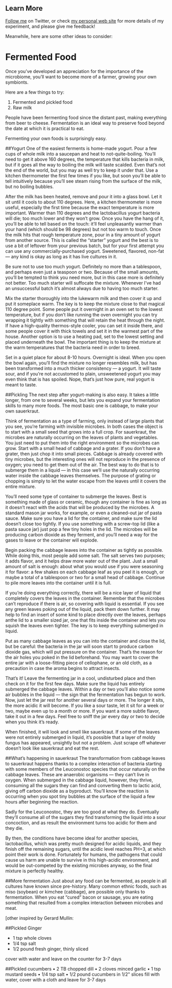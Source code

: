 Learn More
----------

[Follow me](http://twitter.com/sprague) on Twitter, or check [my personal web site](http://richardsprague.com/) for more details of my experiment, and please give me feedback!

Meanwhile, here are some other ideas to consider:

# Fermented Food
Once you’ve developed an appreciation for the importance of the microbiome, you’ll want to become more of a farmer, growing your own symbionts.

Here are a few things to try:
1. Fermented and pickled food
2. Raw milk


People have been fermenting food since the distant past, making everything from beer to cheese. Fermentation is an ideal way to preserve food beyond the date at which it is practical to eat.

Fermenting your own foods is surprisingly easy.

##Yogurt
One of the easiest ferments is home-made yogurt. Pour a few cups of whole milk into a saucepan and heat to not-quite-boiling. You’ll need to get it above 160 degrees, the temperature that kills bacteria in milk, but if it goes all the way to boiling the milk will taste scalded. Even that’s not the end of the world, but you may as well try to keep it under that. Use a kitchen thermometer the first few times if you like, but soon you’ll be able to tell intuitively because you’ll see steam rising from the surface of the milk, but no boiling bubbles.

After the milk has been heated, remove and pour it into a glass bowl. Let it sit until it cools to about 110 degrees. Here, a kitchen thermometer is more useful, especially the first time because the exact temperature is more important. Warmer than 110 degrees and the lactobacillus yogurt bacteria will die; too much lower and they won’t grow. Once you have the hang of it, you’ll be able to tell based on the touch: it’ll feel unpleasantly warmer than your hand (which should be 98 degrees) but not too warm to touch.
Once the milk hits that rough temperature zone, pour in a tiny amount of yogurt from another source.  This is called the “starter” yogurt and the best is to use a bit of leftover from your previous batch, but for your first attempt you can use any commercially-purchased yogurt. Sweetened, flavored, non-fat — any kind is okay as long as it has live cultures in it.

Be sure not to use too much yogurt. Definitely no more than a tablespoon, and perhaps even just a teaspoon or two. Because of the small amounts, you’ll be tempted to think you need more, but in this case more is definitely not better. Too much starter will suffocate the mixture. Whenever I’ve had an unsuccessful batch it’s almost always due to having too much starter.

Mix the starter thoroughly into the lukewarm milk and then cover it up and put it someplace warm. The key is to keep the mixture close to that magical 110 degree point. Some people put it overnight in an oven set to the lowest temperature, but if you don’t like running the oven overnight you can try wrapping it tightly with something that will retain the heat through the night. If have a high-quality thermos-style cooler, you can set it inside there, and some people cover it with thick towels and set it in the warmest part of the house. Another option is to use a heating pad, set to the lowest setting and placed underneath the bowl. The important thing is to keep the mixture at the warm temperatures that the bacteria need in order to breed.

Set in a quiet place for about 8-10 hours. Overnight is ideal. When you open the bowl again, you’ll find the mixture no longer resembles milk, but has been transformed into a much thicker consistency — a yogurt. It will taste sour, and if you’re not accustomed to plain, unsweetened yogurt you may even think that is has spoiled. Nope, that’s just how pure, real yogurt is meant to taste.

##Pickling
The next step after yogurt-making is also easy. It takes a little longer, from one to several weeks, but lets you expand your fermentation skills to many more foods. The most basic one is cabbage, to make your own sauerkraut.

Think of fermentation as a type of farming, only instead of large plants that you see, you’re farming with invisible microbes. In both cases the object is to start with a small seed that grows into a full crop. For sauerkraut, the microbes are naturally occurring on the leaves of plants and vegetables. You just need to put them into the right environment so the microbes can grow. 
Start with a small head of cabbage and a grater. If you don’t have a grater, then just chop it into small pieces. Cabbage is already covered with tiny microbes, but the interesting ones will not reproduce in the presence of oxygen; you need to get them out of the air. The best way to do that is to submerge them in a liquid — in this case we’ll use the naturally occurring water inside the cabbage leaves themselves. The purpose of grating or chopping is simply to let the water escape from the leaves until it covers the entire mixture.

You’ll need some type of container to submerge the leaves. Best is something made of glass or ceramic, though any container is fine as long as it doesn’t react with the acids that will be produced by the microbes. A standard mason jar works, for example, or even a cleaned-out jar of pasta sauce. Make sure you have a lid for the container, and make sure the lid doesn’t close too tightly. If you use something with a screw-top lid (like a pasta sauce jar) just pop a few tiny holes in the lid. The microbes will be producing carbon dioxide as they ferment, and you’ll need a way for the gases to leave or the container will explode.

Begin packing the cabbage leaves into the container as tightly as possible. While doing this, most people add some salt. The salt serves two purposes; it adds flavor, and it helps draw more water out of the plant. Just a small amount of salt is enough: about what you would use if you were seasoning it for flavor: a few shakes on each cabbage leaf as you peel it is enough, or maybe a total of a tablespoon or two for a small head of cabbage. Continue to pile more leaves into the container until it is full.

If you’re doing everything correctly, there will be a nice layer of liquid that completely covers the leaves in the container. Remember that the microbes can’t reproduce if there is air, so covering with liquid is essential. If you see any green leaves poking out of the liquid, pack them down further. It may help to find an insert of some kind to place directly over the leaves, perhaps anthe lid to a smaller sized jar, one that fits inside the container and lets you squish the leaves even tighter. The key is to keep everything submerged in liquid.

Put as many cabbage leaves as you can into the container and close the lid, but be careful: the bacteria in the jar will soon start to produce carbon dioxide gas, which will put pressure on the container. That’s the reason for the air holes you poked in the lid beforehand. You may want to cover the entire jar with a loose-fitting piece of cellophane, or an old cloth, as a precaution in case the aroma begins to attract insects.

That’s it! Leave the fermenting jar in a cool, undisturbed place and then check on it for the first few days. Make sure the liquid has entirely submerged the cabbage leaves. Within a day or two you’ll also notice some air bubbles in the liquid — the sign that the fermentation has begun to work. Now, just let the jar rest for another several days or more. The longer it sits, the more acidic it will become. If you like a sour taste, let it sit for a week or two, maybe even up to a month or more. If you want a more subtle flavor, take it out in a few days. Feel free to sniff the jar every day or two to decide when you think it’s ready.

When finished, it will look and smell like sauerkraut. If some of the leaves were not entirely submerged in liquid, it’s possible that a layer of moldy fungus has appeared, unsightly but not a problem. Just scrape off whatever doesn’t look like sauerkraut and eat the rest.

##What’s happening in sauerkraut
The transformation from cabbage leaves to sauerkraut happens thanks to a complex interaction of bacteria starting with some members of the Leuconostoc species that occur naturally on the cabbage leaves. These are anaerobic organisms — they can’t live in oxygen. When submerged in the cabbage liquid, however, they thrive, consuming all the sugars they can find and converting them to lactic acid, giving off carbon dioxide as a byproduct. You’ll know the reaction is occurring when you spot tiny bubbles at the surface of the liquid a few hours after beginning the reaction.

Sadly for the Leuconostoc, they are too good at what they do. Eventually they’ll consume all of the sugars they find transforming the liquid into a sour concoction, and as result the environment turns too acidic for them and they die.

By then, the conditions have become ideal for another species, lactobacillus, which was pretty much designed for acidic liquids, and they finish off the remaining sugars, until the acidic level reaches PH=3, at which point their work is done.
Fortunately for humans, the pathogens that could cause us harm are unable to survive in this high-acidic environment, and would be out-competed by the existing microbes anyway, so the final mixture is perfectly healthy.

##More fermentation
Just about any food can be fermented, as people in all cultures have known since pre-history. Many common ethnic foods, such as miso (soybean) or kimchee (cabbage), are possible only thanks to fermentation. When you eat “cured” bacon or sausage, you are eating something that resulted from a complex interaction between microbes and meat. 

 [other inspired by Gerard Mullin:



##Pickled Ginger 
* 1 tsp whole cloves
* 1/4 tsp salt
* 1/2 pound fresh ginger, thinly sliced

cover with water and leave on the counter for 3-7 days 

##Pickled cucumbers 
	•	2 TB chopped dill
	•	2 cloves minced garlic
	•	1 tsp mustard seeds
	•	1/4 tsp salt
	•	1/2 pound cucumbers in 1/2" slices
fill with water, cover with a cloth and leave for 3-7 days 

